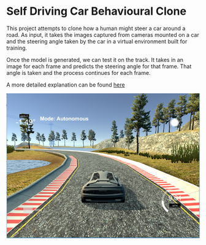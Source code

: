 # Self Driving Car Behavioural Clone

This project attempts to clone how a human might steer a car around a road.
As input, it takes the images captured from cameras mounted on a car and the steering angle taken by the car in a virtual environment built for training.

Once the model is generated, we can test it on the track. It takes in an image for each frame and predicts the steering angle for that frame. That angle is taken and the process continues for each frame.

A more detailed explanation can be found [here](https://github.com/aneesh-joshi/SelfDrivingCarBehaviouralClone/blob/master/writeup.md)

![here's an example](https://github.com/aneesh-joshi/SelfDrivingCarBehaviouralClone/blob/master/writeup_images/SampleImage2.PNG)
